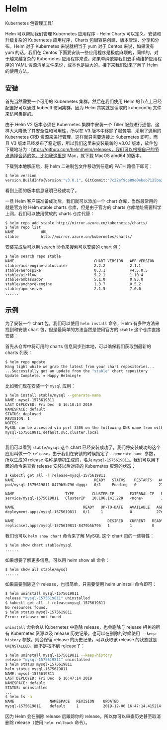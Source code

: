 # Helm

Kubernetes 包管理工具1

Helm 可以帮助我们管理 Kubernetes 应用程序 - Helm Charts 可以定义、安装和升级复杂的 Kubernetes 应用程序，Charts 包很容易创建、版本管理、分享和分布。Helm 对于 Kubernetes 来说就相当于 yum 对于 Centos 来说，如果没有 yum 的话，我们在 Centos 下面要安装一些应用程序是极度麻烦的，同样的，对于越来越复杂的 Kubernetes 应用程序来说，如果单纯依靠我们去手动维护应用程序的 YAML 资源清单文件来说，成本也是巨大的。接下来我们就来了解了 Helm 的使用方法。

## 安装

首先当然需要一个可用的 Kubernetes 集群，然后在我们使用 Helm 的节点上已经配置好可以通过 kubectl 访问集群，因为 Helm 其实就是读取的 kubeconfig 文件来访问集群的。

由于 Helm V2 版本必须在 Kubernetes 集群中安装一个 Tiller 服务进行通信，这样大大降低了其安全性和可用性，所以在 V3 版本中移除了服务端，采用了通用的 Kubernetes CRD 资源来进行管理，这样就只需要连接上 Kubernetes 即可，而且 V3 版本已经发布了稳定版，所以我们这里来安装最新的 v3.0.1 版本，软件包下载地址为：https://github.com/helm/helm/releases，我们可以根据自己的节点选择合适的包，比如我这里是 Mac，就下载 MacOS amd64 的版本。

下载到本地解压后，将 helm 二进制包文件移动到任意的 PATH 路径下即可：

```bash
$ helm version
version.BuildInfo{Version:"v3.0.1", GitCommit:"7c22ef9ce89e0ebeb7125ba2ebf7d421f3e82ffa", GitTreeState:"clean", GoVersion:"go1.13.4"}
```

看到上面的版本信息证明已经成功了。

一旦 Helm 客户端准备成功后，我们就可以添加一个 chart 仓库，当然最常用的就是官方的 Helm stable charts 仓库，但是由于官方的 charts 仓库地址需要科学上网，我们可以使用微软的 charts 仓库代替：

```bash
$ helm repo add stable http://mirror.azure.cn/kubernetes/charts/
$ helm repo list
NAME            URL
stable          http://mirror.azure.cn/kubernetes/charts/
```

安装完成后可以用 search 命令来搜索可以安装的 chart 包：

```bash
$ helm search repo stable
NAME                                    CHART VERSION   APP VERSION                     DESCRIPTION
stable/acs-engine-autoscaler            2.2.2           2.1.1                           DEPRECATED Scales worker nodes within agent pools
stable/aerospike                        0.3.1           v4.5.0.5                        A Helm chart for Aerospike in Kubernetes
stable/airflow                          5.2.1           1.10.4                          Airflow is a platform to programmatically autho...
stable/ambassador                       5.1.0           0.85.0                          A Helm chart for Datawire Ambassador
stable/anchore-engine                   1.3.7           0.5.2                           Anchore container analysis and policy evaluatio...
stable/apm-server                       2.1.5           7.0.0                           The server receives data from the Elastic APM a...
......
```

## 示例

为了安装一个 chart 包，我们可以使用 `helm install` 命令，Helm 有多种方法来找到和安装 chart 包，但是最简单的方法当然是使用官方的 `stable` 这个仓库直接安装：

首先从仓库中将可用的 charts 信息同步到本地，可以确保我们获取到最新的 charts 列表：

```bash
$ helm repo update
Hang tight while we grab the latest from your chart repositories...
...Successfully got an update from the "stable" chart repository
Update Complete. ⎈ Happy Helming!⎈
```

比如我们现在安装一个 `mysql` 应用：

```bash
$ helm install stable/mysql --generate-name
NAME: mysql-1575619811
LAST DEPLOYED: Fri Dec  6 16:10:14 2019
NAMESPACE: default
STATUS: deployed
REVISION: 1
NOTES:
MySQL can be accessed via port 3306 on the following DNS name from within your cluster:
mysql-1575619811.default.svc.cluster.local
......
```

我们可以看到 `stable/mysql` 这个 chart 已经安装成功了，我们将安装成功的这个应用叫做一个 `release`，由于我们在安装的时候指定了`--generate-name `参数，所以生成的 release 名称是随机生成的，名为 `mysql-1575619811`。我们可以用下面的命令来查看 release 安装以后对应的 Kubernetes 资源的状态：

```bash
$ kubectl get all -l release=mysql-1575619811
NAME                                    READY   STATUS    RESTARTS   AGE
pod/mysql-1575619811-8479b5b796-dgggz   0/1     Pending   0          27m

NAME                       TYPE        CLUSTER-IP       EXTERNAL-IP   PORT(S)    AGE
service/mysql-1575619811   ClusterIP   10.106.141.228   <none>        3306/TCP   27m

NAME                               READY   UP-TO-DATE   AVAILABLE   AGE
deployment.apps/mysql-1575619811   0/1     1            0           27m

NAME                                          DESIRED   CURRENT   READY   AGE
replicaset.apps/mysql-1575619811-8479b5b796   1         1         0       27m
```

我们也可以 `helm show chart` 命令来了解 MySQL 这个 chart 包的一些特性：

```bash
$ helm show chart stable/mysql
......
```

如果想要了解更多信息，可以用 helm show all 命令：

```bash
$ helm show all stable/mysql
......
```

如果需要删除这个 release，也很简单，只需要使用 helm uninstall 命令即可：

```bash
$ helm uninstall mysql-1575619811
release "mysql-1575619811" uninstalled
$ kubectl get all -l release=mysql-1575619811
No resources found.
$ helm status mysql-1575619811
Error: release: not found
```

`uninstall` 命令会从 Kubernetes 中删除 release，也会删除与 release 相关的所有 Kubernetes 资源以及 release 历史记录。也可以在删除的时候使用` --keep-history` 参数，则会保留 release 的历史记录，可以获取该 release 的状态就是 `UNINSTALLED`，而不是找不到 release了：

```bash
$ helm uninstall mysql-1575619811 --keep-history
release "mysql-1575619811" uninstalled
$ helm status mysql-1575619811
helm status mysql-1575619811
NAME: mysql-1575619811
LAST DEPLOYED: Fri Dec  6 16:47:14 2019
NAMESPACE: default
STATUS: uninstalled
...
$ helm ls -a
NAME                NAMESPACE   REVISION    UPDATED                                 STATUS      CHART       APP VERSION
mysql-1575619811    default     1           2019-12-06 16:47:14.415214 +0800 CST    uninstalled mysql-1.5.0 5.7.27
```

因为 Helm 会在删除 release 后跟踪你的 release，所以你可以审查历史甚至取消删除 release（使用 `helm rollback` 命令）。

